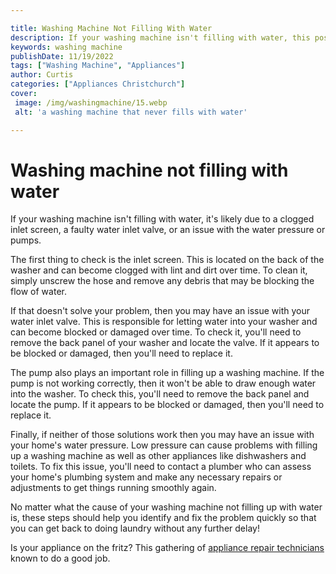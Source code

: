 ```yaml
---

title: Washing Machine Not Filling With Water
description: If your washing machine isn't filling with water, this post provides potential causes and solutions - read on to find out more!
keywords: washing machine
publishDate: 11/19/2022
tags: ["Washing Machine", "Appliances"]
author: Curtis
categories: ["Appliances Christchurch"]
cover: 
 image: /img/washingmachine/15.webp
 alt: 'a washing machine that never fills with water'

---
```


# Washing machine not filling with water

If your washing machine isn't filling with water, it's likely due to a clogged inlet screen, a faulty water inlet valve, or an issue with the water pressure or pumps.

The first thing to check is the inlet screen. This is located on the back of the washer and can become clogged with lint and dirt over time. To clean it, simply unscrew the hose and remove any debris that may be blocking the flow of water.

If that doesn't solve your problem, then you may have an issue with your water inlet valve. This is responsible for letting water into your washer and can become blocked or damaged over time. To check it, you'll need to remove the back panel of your washer and locate the valve. If it appears to be blocked or damaged, then you'll need to replace it.

The pump also plays an important role in filling up a washing machine. If the pump is not working correctly, then it won't be able to draw enough water into the washer. To check this, you'll need to remove the back panel and locate the pump. If it appears to be blocked or damaged, then you'll need to replace it.

Finally, if neither of those solutions work then you may have an issue with your home's water pressure. Low pressure can cause problems with filling up a washing machine as well as other appliances like dishwashers and toilets. To fix this issue, you'll need to contact a plumber who can assess your home's plumbing system and make any necessary repairs or adjustments to get things running smoothly again.

No matter what the cause of your washing machine not filling up with water is, these steps should help you identify and fix the problem quickly so that you can get back to doing laundry without any further delay!

Is your appliance on the fritz? This gathering of <a href="/pages/appliance-repair-technicians/">appliance repair technicians</a> known to do a good job.